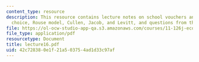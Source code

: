 ```yaml
---
content_type: resource
description: This resource contains lecture notes on school vouchers and parental
  choice, Rouse model, Cullen, Jacob, and Levitt, and questions from the last lecture.
file: https://ol-ocw-studio-app-qa.s3.amazonaws.com/courses/11-126j-economics-of-education-spring-2007/42c728380e1f21a503754ad1d33c97af_lecture16.pdf
file_type: application/pdf
resourcetype: Document
title: lecture16.pdf
uid: 42c72838-0e1f-21a5-0375-4ad1d33c97af
---
```

